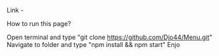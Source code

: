 Link -

How to run this page?

Open terminal and type "git clone https://github.com/Djo44/Menu.git"
Navigate to folder and type "npm install && npm start"
Enjo
